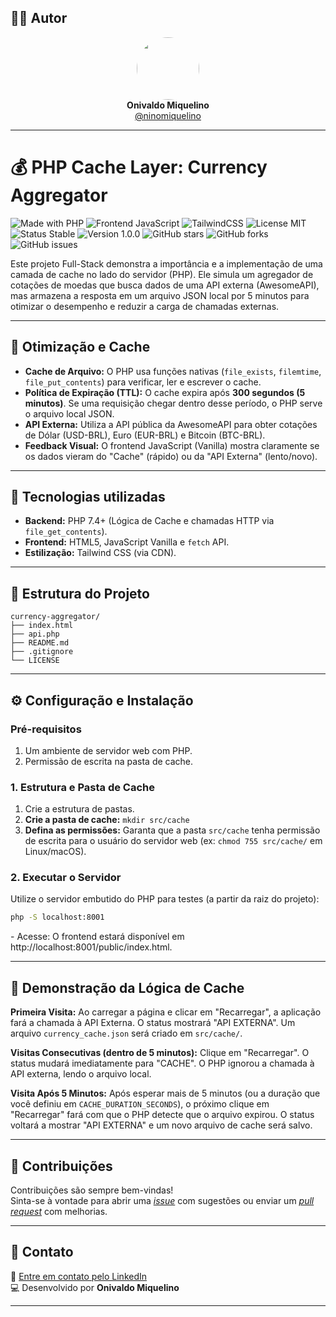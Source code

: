 ## 👨‍💻 Autor

<div align="center">
  <img src="https://avatars.githubusercontent.com/ninomiquelino" width="100" height="100" style="border-radius: 50%">
  <br>
  <strong>Onivaldo Miquelino</strong>
  <br>
  <a href="https://github.com/ninomiquelino">@ninomiquelino</a>
</div>

---

# 💰 PHP Cache Layer: Currency Aggregator

![Made with PHP](https://img.shields.io/badge/PHP-777BB4?logo=php&logoColor=white)
![Frontend JavaScript](https://img.shields.io/badge/Frontend-JavaScript-F7DF1E?logo=javascript&logoColor=black)
![TailwindCSS](https://img.shields.io/badge/TailwindCSS-38B2AC?logo=tailwindcss&logoColor=white)
![License MIT](https://img.shields.io/badge/License-MIT-green)
![Status Stable](https://img.shields.io/badge/Status-Stable-success)
![Version 1.0.0](https://img.shields.io/badge/Version-1.0.0-blue)
![GitHub stars](https://img.shields.io/github/stars/NinoMiquelino/currency-aggregator?style=social)
![GitHub forks](https://img.shields.io/github/forks/NinoMiquelino/currency-aggregator?style=social)
![GitHub issues](https://img.shields.io/github/issues/NinoMiquelino/currency-aggregator)

Este projeto Full-Stack demonstra a importância e a implementação de uma camada de cache no lado do servidor (PHP). Ele simula um agregador de cotações de moedas que busca dados de uma API externa (AwesomeAPI), mas armazena a resposta em um arquivo JSON local por 5 minutos para otimizar o desempenho e reduzir a carga de chamadas externas.

---

## 🚀 Otimização e Cache

* **Cache de Arquivo:** O PHP usa funções nativas (`file_exists`, `filemtime`, `file_put_contents`) para verificar, ler e escrever o cache.
* **Política de Expiração (TTL):** O cache expira após **300 segundos (5 minutos)**. Se uma requisição chegar dentro desse período, o PHP serve o arquivo local JSON.
* **API Externa:** Utiliza a API pública da AwesomeAPI para obter cotações de Dólar (USD-BRL), Euro (EUR-BRL) e Bitcoin (BTC-BRL).
* **Feedback Visual:** O frontend JavaScript (Vanilla) mostra claramente se os dados vieram do "Cache" (rápido) ou da "API Externa" (lento/novo).

---

## 🧠 Tecnologias utilizadas

* **Backend:** PHP 7.4+ (Lógica de Cache e chamadas HTTP via `file_get_contents`).
* **Frontend:** HTML5, JavaScript Vanilla e `fetch` API.
* **Estilização:** Tailwind CSS (via CDN).

---

## 🧩 Estrutura do Projeto

```
currency-aggregator/
├── index.html
├── api.php
├── README.md
├── .gitignore
└── LICENSE
```
---

## ⚙️ Configuração e Instalação

### Pré-requisitos

1.  Um ambiente de servidor web com PHP.
2.  Permissão de escrita na pasta de cache.

### 1. Estrutura e Pasta de Cache

1.  Crie a estrutura de pastas.
2.  **Crie a pasta de cache:** `mkdir src/cache`
3.  **Defina as permissões:** Garanta que a pasta `src/cache` tenha permissão de escrita para o usuário do servidor web (ex: `chmod 755 src/cache/` em Linux/macOS).

### 2. Executar o Servidor

Utilize o servidor embutido do PHP para testes (a partir da raiz do projeto):

```bash
php -S localhost:8001
```
​- Acesse: O frontend estará disponível em http://localhost:8001/public/index.html.

---

## 📝 Demonstração da Lógica de Cache

**Primeira Visita:** Ao carregar a página e clicar em "Recarregar", a aplicação fará a chamada à API Externa. O status mostrará "API EXTERNA". Um arquivo `currency_cache.json` será criado em `src/cache/`.

**Visitas Consecutivas (dentro de 5 minutos):** Clique em "Recarregar". O status mudará imediatamente para "CACHE". O PHP ignorou a chamada à API externa, lendo o arquivo local.

**Visita Após 5 Minutos:** Após esperar mais de 5 minutos (ou a duração que você definiu em `CACHE_DURATION_SECONDS`), o próximo clique em "Recarregar" fará com que o PHP detecte que o arquivo expirou. O status voltará a mostrar "API EXTERNA" e um novo arquivo de cache será salvo.

---

## 🤝 Contribuições
Contribuições são sempre bem-vindas!  
Sinta-se à vontade para abrir uma [*issue*](https://github.com/NinoMiquelino/currency-aggregator/issues) com sugestões ou enviar um [*pull request*](https://github.com/NinoMiquelino/currency-aggregator/pulls) com melhorias.

---

## 💬 Contato
📧 [Entre em contato pelo LinkedIn](https://www.linkedin.com/in/onivaldomiquelino/)  
💻 Desenvolvido por **Onivaldo Miquelino**

---
